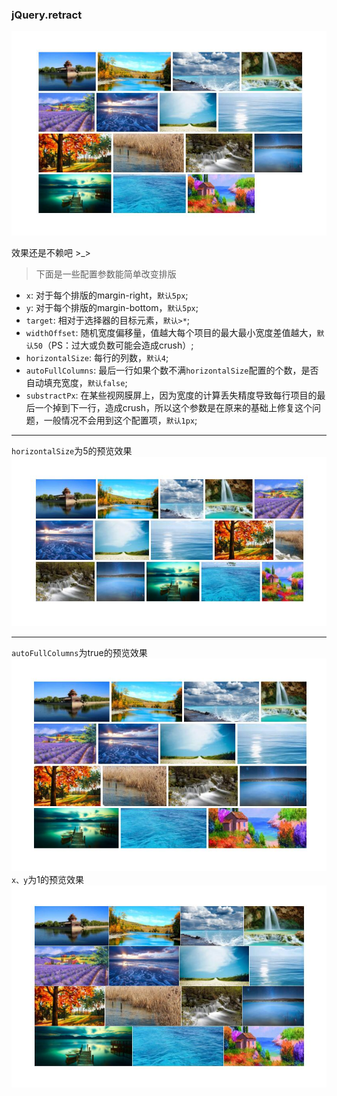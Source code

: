 ### jQuery.retract

![效果图](test/result/result.jpg)

效果还是不赖吧 >_>

> 下面是一些配置参数能简单改变排版

* `x`: 对于每个排版的margin-right，`默认5px`;
* `y`: 对于每个排版的margin-bottom，`默认5px`;
* `target`: 相对于选择器的目标元素，`默认>*`;
* `widthOffset`: 随机宽度偏移量，值越大每个项目的最大最小宽度差值越大，`默认50`（PS：过大或负数可能会造成crush）;
* `horizontalSize`: 每行的列数，`默认4`;
* `autoFullColumns`: 最后一行如果个数不满`horizontalSize`配置的个数，是否自动填充宽度，`默认false`;
* `substractPx`: 在某些视网膜屏上，因为宽度的计算丢失精度导致每行项目的最后一个掉到下一行，造成crush，所以这个参数是在原来的基础上修复这个问题，一般情况不会用到这个配置项，`默认1px`;

***
`horizontalSize`为5的预览效果
![效果图](test/result/result2.jpg)
***
`autoFullColumns`为true的预览效果
![效果图](test/result/result3.jpg)
`x、y`为1的预览效果
![效果图](test/result/result4.jpg)